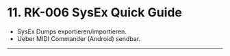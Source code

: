 # 11. RK-006 SysEx Quick Guide
- SysEx Dumps exportieren/importieren.
- Ueber MIDI Commander (Android) sendbar.

---
